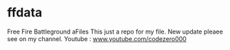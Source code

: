 # ffdata
Free Fire Battleground aFiles 
This just a repo for my file.
New update pleaee see on my channel.
Youtube : www.youtube.com/codezero000
